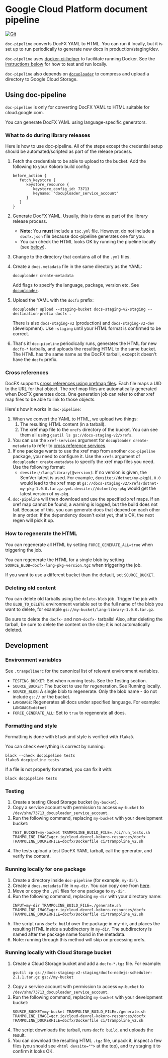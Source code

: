 # Google Cloud Platform document pipeline

[![Git](https://app.soluble.cloud/api/v1/public/badges/db063a58-9884-4d50-bcc2-9747acd284ca.svg?orgId=561911742905)](https://app.soluble.cloud/repos/details/github.com/mollypi/doc-pipeline?orgId=561911742905)  

`doc-pipeline` converts DocFX YAML to HTML. You can run it locally, but it is set
up to run periodically to generate new docs in production/staging/dev.

`doc-pipeline` uses
[docker-ci-helper](https://github.com/GoogleCloudPlatform/docker-ci-helper) to
facilitate running Docker. See the [instructions below](#running-locally) for
how to test and run locally.

`doc-pipeline` also depends on
[`docuploader`](https://github.com/googleapis/docuploader) to compress and
upload a directory to Google Cloud Storage.

## Using doc-pipeline

`doc-pipeline` is only for converting DocFX YAML to HTML suitable for
cloud.google.com.

You can generate DocFX YAML using language-specific generators.

### What to do during library releases

Here is how to use doc-pipeline. All of the steps except the credential setup
should be automated/scripted as part of the release process.

1. Fetch the credentials to be able to upload to the bucket. Add the following
   to your Kokoro build config:
   ```
   before_action {
      fetch_keystore {
         keystore_resource {
            keystore_config_id: 73713
            keyname: "docuploader_service_account"
         }
      }
   }
   ```
1. Generate DocFX YAML. Usually, this is done as part of the library release
   process.

   * **Note:** You **must** include a `toc.yml` file. However, do not include a
     `docfx.json` file because doc-pipeline generates one for you.
   * You can check the HTML looks OK by running the pipeline locally (see
     [below](#running-locally)).
1. Change to the directory that contains all of the `.yml` files.
1. Create a `docs.metadata` file in the same directory as the YAML:
   ```
   docuploader create-metadata
   ```
   
   Add flags to specify the language, package, version etc. See
   [`docuploader`](https://pypi.org/project/gcp-docuploader).
1. Upload the YAML with the `docfx` prefix:
   ```
   docuploader upload --staging-bucket docs-staging-v2-staging --destination-prefix docfx .
   ```

   There is also `docs-staging-v2` (production) and `docs-staging-v2-dev`
   (development). Use `-staging` until your HTML format is confirmed to be
   correct.
1. That's it! `doc-pipeline` periodically runs, generates the HTML for new
   `docfx-*` tarballs, and uploads the resulting HTML to the same bucket. The
   HTML has the same name as the DocFX tarball, except it doesn't have the
   `docfx` prefix.

### Cross references

DocFX supports [cross references using xrefmap files](https://dotnet.github.io/docfx/tutorial/links_and_cross_references.html#using-cross-reference).
Each file maps a UID to the URL for that object. The xref map files are
automatically generated when DocFX generates docs. One generation job can refer
to other xref map files to be able to link to those objects.

Here's how it works in `doc-pipeline`:

1. When we convert the YAML to HTML, we upload two things:
   1. The resulting HTML content (in a tarball).
   1. The xref map file to the `xrefs` directory of the bucket. You can see them
      all using `gsutil ls gs://docs-staging-v2/xrefs`.
1. You can use the `xref-services` argument for `docuploader create-metadata`
   to refer to
   [cross reference services](https://dotnet.github.io/docfx/tutorial/links_and_cross_references.html#cross-reference-services).
1. If one package wants to use the xref map from another `doc-pipeline` package,
   you need to configure it. Use the `xrefs` argument of `docuploader create-metadata`
   to specify the xref map files you need. Use the following format:
      * `devsite://lang/library[@version]`: If no version
        is given, the SemVer latest is used. For example,
        `devsite://dotnet/my-pkg@1.0.0` would lead to the xref
        map at `gs://docs-staging-v2/xrefs/dotnet-my-pkg-1.0.0.tar.gz.yml`.
        `devsite://dotnet/my-pkg` would get the latest version of `my-pkg`.
1. `doc-pipeline` will then download and use the specified xref maps. If an xref map cannot
   be found, a warning is logged, but the build does not fail. Because of this,
   you can generate docs that depend on each other in any order. If the dependency
   doesn't exist yet, that's OK, the next regen will pick it up.

### How to regenerate the HTML

You can regenerate all HTML by setting `FORCE_GENERATE_ALL=true` when triggering
the job.

You can regenerate the HTML for a single blob by setting
`SOURCE_BLOB=docfx-lang-pkg-version.tgz` when triggering the job.

If you want to use a different bucket than the default, set `SOURCE_BUCKET`.

### Deleting old content

You can delete old tarballs using the `delete-blob` job. Trigger the job with
the `BLOB_TO_DELETE` environment variable set to the full name of the blob
you want to delete, for example `gs://my-bucket/lang-library-1.0.0.tar.gz`.

Be sure to delete the `docfx-` and non-`docfx-` tarballs! Also, after deleting
the tarball, be sure to delete the content on the site; it is not automatically
deleted.

## Development

### Environment variables

See `.trampolinerc` for the canonical list of relevant environment variables.

* `TESTING_BUCKET`: Set when running tests. See the Testing section.
* `SOURCE_BUCKET`: The bucket to use for regeneration. See Running locally.
* `SOURCE_BLOB`: A single blob to regenerate. Only the blob name - do not
  include `gs://` or the bucket.
* `LANGUAGE`: Regenerates all docs under specified language. For example: `LANGUAGE=dotnet`
* `FORCE_GENERATE_ALL`: Set to `true` to regenerate all docs.

### Formatting and style

Formatting is done with `black` and style is verified with `flake8`.

You can check everything is correct by running:
```
black --check docpipeline tests
flake8 docpipeline tests
```

If a file is not properly formatted, you can fix it with:
```
black docpipeline tests
```

### Testing

1. Create a testing Cloud Storage bucket (`my-bucket`).
1. Copy a service account with permission to access `my-bucket` to
   `/dev/shm/73713_docuploader_service_account`.
1. Run the following command, replacing `my-bucket` with your development bucket:
   ```
   TEST_BUCKET=my-bucket TRAMPOLINE_BUILD_FILE=./ci/run_tests.sh TRAMPOLINE_IMAGE=gcr.io/cloud-devrel-kokoro-resources/docfx TRAMPOLINE_DOCKERFILE=docfx/Dockerfile ci/trampoline_v2.sh
   ```
1. The tests upload a test DocFX YAML tarball, call the generator, and verify
   the content.

### Running locally for one package

1. Create a directory inside `doc-pipeline` (for example, `my-dir`).
1. Create a `docs.metadata` file in `my-dir`. You can copy one from [here](https://github.com/googleapis/doc-pipeline/blob/master/testdata/docs.metadata).
1. Move or copy the `.yml` files for one package to `my-dir`.
1. Run the following command, replacing `my-dir` with your directory name:
   ```
   INPUT=my-dir TRAMPOLINE_BUILD_FILE=./generate.sh TRAMPOLINE_IMAGE=gcr.io/cloud-devrel-kokoro-resources/docfx TRAMPOLINE_DOCKERFILE=docfx/Dockerfile ci/trampoline_v2.sh
   ```
1. The script runs `docfx build` over the package in my-dir, and places the
   resulting HTML inside a subdirectory in `my-dir`. The subdirectory is
   named after the package name found in the metadata.
1. Note: running through this method will skip on processing xrefs.

### Running locally with Cloud Storage bucket

1. Create a Cloud Storage bucket and add a `docfx-*.tgz` file. For example:
   ```
   gsutil cp gs://docs-staging-v2-staging/docfx-nodejs-scheduler-2.1.1.tar.gz gs://my-bucket
   ```
1. Copy a service account with permission to access `my-bucket` to
   `/dev/shm/73713_docuploader_service_account`.
1. Run the following command, replacing `my-bucket` with your development bucket:
   ```
   SOURCE_BUCKET=my-bucket TRAMPOLINE_BUILD_FILE=./generate.sh TRAMPOLINE_IMAGE=gcr.io/cloud-devrel-kokoro-resources/docfx TRAMPOLINE_DOCKERFILE=docfx/Dockerfile ci/trampoline_v2.sh
   ```
1. The script downloads the tarball, runs `docfx build`, and uploads the result.
1. You can download the resulting HTML `.tgz` file, unpack it, inspect a few
   files (you should see `<html devsite="">` at the top), and try staging it to
   confirm it looks OK.
